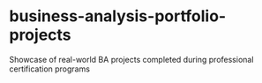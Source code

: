 # business-analysis-portfolio-projects
Showcase of real-world BA projects completed during professional certification programs
